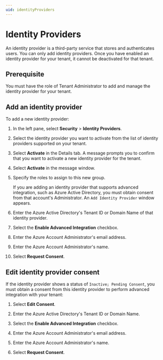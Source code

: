 ```yaml
---
uid: identityProviders
---
```


# Identity Providers

An identity provider is a third-party service that stores and authenticates users. You can only add identity providers. Once you have enabled an identity provider for your tenant, it cannot be deactivated for that tenant.<!--AF 3/28/22 Each step section needs a level 2 heading. I would like to see field names if they exist, in the format: "In the **Name** field, enter..." The intro text could use details about consent (if you don't have the details, leave a comment like this so we know to follow up in the future.) --> <!--JA 3/29/22 Because all identity providers are active on the OCS test I have access to, none of these procedures can actually be done to see the screens. But this menu item (and help topic) goes away entirely with ADH, so I'm not sure it matters. -->

## Prerequisite

You must have the role of Tenant Administrator to add and manage the identity provider for your tenant.

## Add an identity provider

To add a new identity provider:

1. In the left pane, select **Security** > **Identity Providers**.

1. Select the identity provider you want to activate from the list of identity providers supported on your tenant.

1. Select **Activate** in the Details tab. A message prompts you to confirm that you want to activate a new identity provider for the tenant.

1. Select **Activate** in the message window.

1. Specify the roles to assign to this new group.

   If you are adding an identity provider that supports advanced integration, such as Azure Active Directory, you must obtain consent from that account's Administrator. An `Add Identity Provider` window appears.

1. Enter the Azure Active Directory's Tenant ID or Domain Name of that identity provider.

1. Select the **Enable Advanced Integration** checkbox.

1. Enter the Azure Account Administrator's email address.

1. Enter the Azure Account Administrator's name.

1. Select **Request Consent**.

## Edit identity provider consent

If the identity provider shows a status of `Inactive; Pending Consent`, you must obtain a consent from this identity provider to perform advanced integration with your tenant:

1. Select **Edit Consent**.

1. Enter the Azure Active Directory's Tenant ID or Domain Name.

1. Select the **Enable Advanced Integration** checkbox.

1. Enter the Azure Account Administrator's email address.

1. Enter the Azure Account Administrator's name.

1. Select **Request Consent**.
